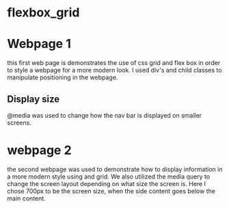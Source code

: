 # flexbox_grid

# Webpage 1
this first web page is demonstrates the use of css grid and flex box in order to style a webpage for a more modern look. I used div's and child classes to manipulate positioning in the webpage.
## Display size
@media was used to change how the nav bar is displayed on smaller screens. 

# webpage 2
the second webpage was used to demonstrate how to display information in a more modern style using and grid. We also utilized the media query to change the screen layout depending on what size the screen is. Here I chose 700px to be the screen size, when the side content goes below the main content. 
